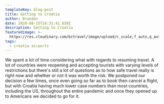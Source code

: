 ```yaml
---
templateKey: blog-post
title: Getting to Croatia
author: Brandon
date: 2020-08-15T14:31:41.839Z
description: Getting to Croatia
featuredimage: >-
  https://res.cloudinary.com/bctravel/image/upload/c_scale,f_auto,q_auto,w_1080/v1598269458/getting%20to%20croatia/IMG_6859_oc5lyu.jpg
tags:
  - croatia airports
---
```

We spent a lot of time considering what with regards to resuming travel. A lot of countries were reopening and accepting tourists with varying levels of restrictions but there's still a lot of questions as to how safe travel really is right now and whether or not it was worth the risk. We postponed our decision a few times, once even going so far as to book then cancel a flight, but with Croatia having much lower case numbers than most countries, including the US, throughout the entire pandemic and once they opened up to Americans we decided to go for it.

